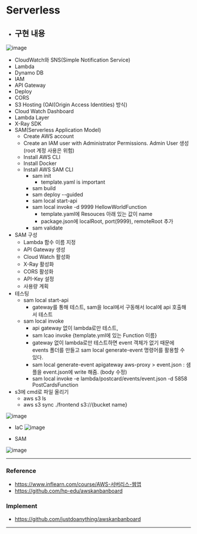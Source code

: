 Serverless
===

- ## 구현 내용
![image](https://user-images.githubusercontent.com/21374902/151154723-dc2e7c38-d46a-4c7b-b7c7-df03cb61d3c5.png)

- CloudWatch와 SNS(Simple Notification Service)
- Lambda
- Dynamo DB
- IAM
- API Gateway
- Deploy
- CORS
- S3 Hosting (OAI(Origin Access Identities) 방식)
- Cloud Watch Dashboard
- Lambda Layer
- X-Ray SDK
- SAM(Serverless Application Model)
  - Create AWS account
  - Create an IAM user with Administrator Permissions.
    Admin User 생성 (root 계정 사용은 위험)
  - Install AWS CLI 
  - Install Docker
  - Install AWS SAM CLI
    - sam init
      - template.yaml is important
    - sam build
    - sam deploy --guided
    - sam local start-api 
    - sam local invoke -d 9999 HellowWorldFunction
      - template.yaml에 Resouces 아래 있는 값이 name
      - package.json에 localRoot, port(9999), remoteRoot 추가
    - sam validate
- SAM 구성
  - Lambda 함수 이름 지정
  - API Gateway 생성
  - Cloud Watch 활성화
  - X-Ray 활성화
  - CORS 활성화
  - API-Key 설정
  - 사용량 계획
- 테스팅
  - sam local start-api
    - gateway를 통해 테스트, sam을 local에서 구동해서 local에 api 호출해서 테스트
  - sam local invoke
    - api gateway 없이 lambda로만 테스트, 
    - sam lcao invoke {template.yml에 있는 Function 이름}
    - gateway 없이 lambda로만 테스트하면 event 객체가 없기 때문에 events 폴더를 만들고 sam local generate-event 명령어를 활용할 수 있다.
    - sam local generate-event apigateway aws-proxy > event.json : 샘플을 event.json에 write 해줌. (body 수정)
    - sam local invoke -e lambda/postcard/events/event.json -d 5858 PostCardsFunction
- s3에 cmd로 파일 올리기
  - aws s3 ls
  - aws s3 sync ./frontend s3://{bucket name}



![image](https://user-images.githubusercontent.com/21374902/154208609-e7f15006-d53b-4a00-a25f-ac563c04b4a4.png)

- IaC
![image](https://user-images.githubusercontent.com/21374902/154211592-0593c68d-d9dd-4a37-a02d-14a319a34256.png)

- SAM

![image](https://user-images.githubusercontent.com/21374902/154211518-468ea1ee-3c73-43d8-9ad7-916b59407568.png)


---
### Reference
- https://www.inflearn.com/course/AWS-서버리스-웹앱
- https://github.com/hp-edu/awskanbanboard

### Implement
- https://github.com/justdoanything/awskanbanboard
---